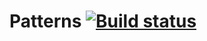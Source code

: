 # Patterns [![Build status](https://ci.appveyor.com/api/projects/status/549r9mkf81epid5d?svg=true)](https://ci.appveyor.com/project/Rinero156/auto-test-dz5-pattens)

